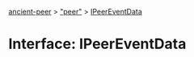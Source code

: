 [ancient-peer](../README.md) > ["peer"](../modules/_peer_.md) > [IPeerEventData](../interfaces/_peer_.ipeereventdata.md)



# Interface: IPeerEventData


